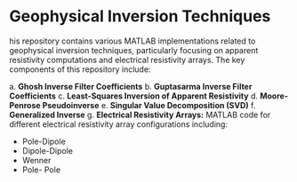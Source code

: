 # Geophysical Inversion Techniques
his repository contains various MATLAB implementations related to geophysical inversion techniques, particularly focusing on apparent resistivity computations and electrical resistivity arrays. The key components of this repository include:  

a. **Ghosh Inverse Filter Coefficients** 
b. **Guptasarma Inverse Filter Coefficients** 
c. **Least-Squares Inversion of Apparent Resistivity** 
d. **Moore-Penrose Pseudoinverse** 
e. **Singular Value Decomposition (SVD)** 
f. **Generalized Inverse** 
g. **Electrical Resistivity Arrays:** MATLAB code for different electrical resistivity array configurations including:  
   - Pole-Dipole  
   - Dipole-Dipole  
   - Wenner  
   - Pole- Pole  
